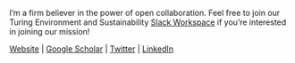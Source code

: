 I’m a firm believer in the power of open collaboration. Feel free to join our Turing Environment and Sustainability [Slack Workspace](https://forms.office.com/pages/responsepage.aspx?id=p_SVQ1XklU-Knx-672OE-ZmEJNLHTHVFkqQ97AaCfn9UNU1PMUo4QkdYWTdXR0VPRlZSRjJQTktRWC4u) if you’re interested in joining our mission!

[Website](https://scotthosking.com/) | 
[Google Scholar](https://scholar.google.co.uk/citations?user=Z9vzJ2cAAAAJ&hl=en) |
[Twitter](https://twitter.com/scotthosking) |
[LinkedIn](https://www.linkedin.com/in/scotthosking/)
